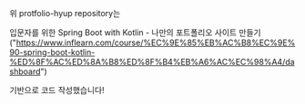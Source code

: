 위 protfolio-hyup repository는 

입문자를 위한 Spring Boot with Kotlin - 나만의 포트폴리오 사이트 만들기
("https://www.inflearn.com/course/%EC%9E%85%EB%AC%B8%EC%9E%90-spring-boot-kotlin-%ED%8F%AC%ED%8A%B8%ED%8F%B4%EB%A6%AC%EC%98%A4/dashboard")

기반으로 코드 작성했습니다!
